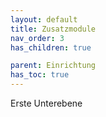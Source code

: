 ```yaml
---
layout: default
title: Zusatzmodule
nav_order: 3
has_children: true

parent: Einrichtung
has_toc: true
---
```


Erste Unterebene
